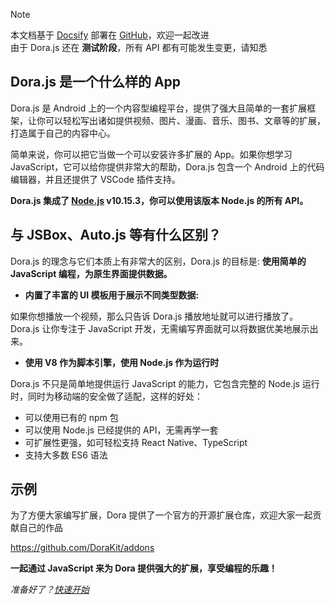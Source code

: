 > [!NOTE]
> 本文档基于 [Docsify](https://docsify.js.org) 部署在 [GitHub](https://github.com/DoraKit/docs)，欢迎一起改进  
> 由于 Dora.js 还在 __测试阶段__，所有 API 都有可能发生变更，请知悉

## Dora.js 是一个什么样的 App

Dora.js 是 Android 上的一个内容型编程平台，提供了强大且简单的一套扩展框架，让你可以轻松写出诸如提供视频、图片、漫画、音乐、图书、文章等的扩展，打造属于自己的内容中心。

简单来说，你可以把它当做一个可以安装许多扩展的 App。如果你想学习 JavaScript，它可以给你提供非常大的帮助，Dora.js 包含一个 Android 上的代码编辑器，并且还提供了 VSCode 插件支持。

__Dora.js 集成了 [Node.js](https://nodejs.org/) v10.15.3，你可以使用该版本 Node.js 的所有 API。__

## 与 JSBox、Auto.js 等有什么区别？

Dora.js 的理念与它们本质上有非常大的区别，Dora.js 的目标是: __使用简单的 JavaScript 编程，为原生界面提供数据。__ 

- __内置了丰富的 UI 模板用于展示不同类型数据:__
 
 如果你想播放一个视频，那么只告诉 Dora.js 播放地址就可以进行播放了。Dora.js 让你专注于 JavaScript 开发，无需编写界面就可以将数据优美地展示出来。

- __使用 V8 作为脚本引擎，使用 Node.js 作为运行时__

 Dora.js 不只是简单地提供运行 JavaScript 的能力，它包含完整的 Node.js 运行时，同时为移动端的安全做了适配，这样的好处：
 - 可以使用已有的 npm 包
 - 可以使用 Node.js 已经提供的 API，无需再学一套
 - 可扩展性更强，如可轻松支持 React Native、TypeScript
 - 支持大多数 ES6 语法


## 示例

为了方便大家编写扩展，Dora 提供了一个官方的开源扩展仓库，欢迎大家一起贡献自己的作品

https://github.com/DoraKit/addons


__一起通过 JavaScript 来为 Dora 提供强大的扩展，享受编程的乐趣！__

*准备好了？[快速开始](quickstart/create)*
